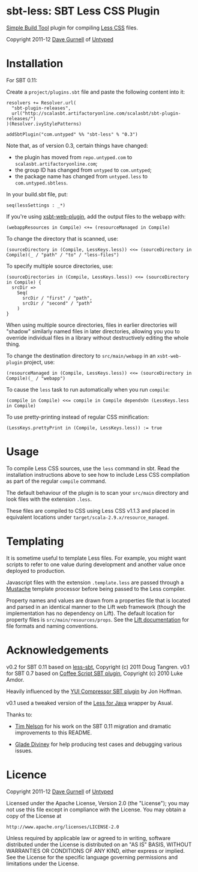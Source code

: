 sbt-less: SBT Less CSS Plugin
=============================

[Simple Build Tool] plugin for compiling [Less CSS] files.

Copyright 2011-12 [Dave Gurnell] of [Untyped]

[Simple Build Tool]: http://simple-build-tool.googlecode.com
[Less CSS]: http://lesscss.org
[Dave Gurnell]: http://boxandarrow.com
[Untyped]: http://untyped.com

Installation
============

For SBT 0.11:

Create a `project/plugins.sbt` file and paste the following content into it:

    resolvers += Resolver.url(
      "sbt-plugin-releases",
      url("http://scalasbt.artifactoryonline.com/scalasbt/sbt-plugin-releases/")
    )(Resolver.ivyStylePatterns)

    addSbtPlugin("com.untyped" %% "sbt-less" % "0.3")

Note that, as of version 0.3, certain things have changed:

 - the plugin has moved from `repo.untyped.com` to `scalasbt.artifactoryonline.com`;
 - the group ID has changed from `untyped` to `com.untyped`;
 - the package name has changed from `untyped.less` to `com.untyped.sbtless`.

In your build.sbt file, put:

    seq(lessSettings : _*)

If you're using [xsbt-web-plugin](https://github.com/siasia/xsbt-web-plugin "xsbt-web-plugin"),
add the output files to the webapp with:

    (webappResources in Compile) <+= (resourceManaged in Compile)

To change the directory that is scanned, use:

    (sourceDirectory in (Compile, LessKeys.less)) <<= (sourceDirectory in Compile)(_ / "path" / "to" / "less-files")

To specify multiple source directories, use:

    (sourceDirectories in (Compile, LessKeys.less)) <<= (sourceDirectory in Compile) {
      srcDir =>
        Seq(
          srcDir / "first" / "path",
          srcDir / "second" / "path"
        )
    }

When using multiple source directories, files in earlier directories will "shadow" similarly named files in later directories, allowing you you to override individual files in a library without destructively editing the whole thing.

To change the destination directory to `src/main/webapp` in an `xsbt-web-plugin` project, use:

    (resourceManaged in (Compile, LessKeys.less)) <<= (sourceDirectory in Compile)(_ / "webapp")

To cause the `less` task to run automatically when you run `compile`:

    (compile in Compile) <<= compile in Compile dependsOn (LessKeys.less in Compile)

To use pretty-printing instead of regular CSS minification:

    (LessKeys.prettyPrint in (Compile, LessKeys.less)) := true

Usage
=====

To compile Less CSS sources, use the `less` command in sbt. Read the installation instructions
above to see how to include Less CSS compilation as part of the regular `compile` command.

The default behaviour of the plugin is to scan your `src/main` directory and look files with the
extension `.less`.

These files are compiled to CSS using Less CSS v1.1.3 and placed in equivalent locations under
`target/scala-2.9.x/resource_managed`.

Templating
==========

It is sometime useful to template Less files. For example, you might want scripts
to refer to one value during development and another value once deployed to production.

Javascript files with the extension `.template.less` are passed through a [Mustache]
template processor before being passed to the Less compiler.

Property names and values are drawn from a properties file that is located and parsed
in an identical manner to the Lift web framework (though the implementation has no
dependency on Lift). The default location for property files is `src/main/resources/props`.
See the [Lift documentation] for file formats and naming conventions.

[Mustache]: http://mustache.github.com/
[Lift documentation]: http://www.assembla.com/spaces/liftweb/wiki/Properties

Acknowledgements
================

v0.2 for SBT 0.11 based on [less-sbt], Copyright (c) 2011 Doug Tangren.
v0.1 for SBT 0.7 based on [Coffee Script SBT plugin], Copyright (c) 2010 Luke Amdor.

Heavily influenced by the [YUI Compressor SBT plugin] by Jon Hoffman.

v0.1 used a tweaked version of the [Less for Java] wrapper by Asual.

Thanks to:

 - [Tim Nelson](https://github.com/eltimn) for his work on the SBT 0.11
   migration and dramatic improvements to this README.

 - [Glade Diviney](https://github.com/gladed) for help producing test cases
   and debugging various issues.

[less-sbt]: https://github.com/softprops/less-sbt
[Coffee Script SBT plugin]: https://github.com/rubbish/coffee-script-sbt-plugin
[YUI Compressor SBT plugin]: https://github.com/hoffrocket/sbt-yui
[Less for Java]: http://www.asual.com/lesscss/

Licence
=======

Copyright 2011-12 [Dave Gurnell] of [Untyped]

[Dave Gurnell]: http://boxandarrow.com
[Untyped]: http://untyped.com

Licensed under the Apache License, Version 2.0 (the "License");
you may not use this file except in compliance with the License.
You may obtain a copy of the License at

    http://www.apache.org/licenses/LICENSE-2.0

Unless required by applicable law or agreed to in writing, software
distributed under the License is distributed on an "AS IS" BASIS,
WITHOUT WARRANTIES OR CONDITIONS OF ANY KIND, either express or implied.
See the License for the specific language governing permissions and
limitations under the License.

